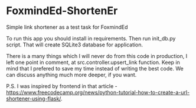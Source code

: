 # FoxmindEd-ShortenEr
Simple link shortener as a test task for FoxmindEd

To run this app you should install in requirements.
Then run init_db.py script. That will create SQLite3 database for application.

There is a many things which I will never do from this code in production, I left one point in comment, at src.controller.upsert_link function. 
Keep in mind that I prefered to save my time instead of writing the best code. We can discuss anything much more deeper, if you want.

P.S. I was inspired by frontend in that article - https://www.freecodecamp.org/news/python-tutorial-how-to-create-a-url-shortener-using-flask/. 
